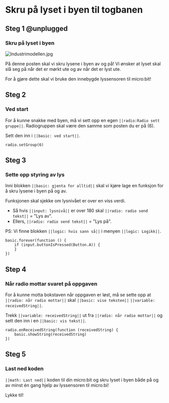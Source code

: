# Skru på lyset i byen til togbanen


## Steg 1 @unplugged

### Skru på lyset i byen

![Industrimodellen.jpg](https://i.postimg.cc/NMxGLSy8/Industrimodellen.jpg)

På denne posten skal vi skru lysene i byen av og på! Vi ønsker at lyset skal slå seg på når det er mørkt ute og av når det er lyst ute.

For å gjøre dette skal vi bruke den innebygde lyssensoren til micro:bit!

## Steg 2

### Ved start

For å kunne snakke med byen, må vi sett opp en egen ``||radio:Radio sett gruppe||``. Radiogruppen skal være den samme som posten du er på (6). 

Sett den inn i ``||basic: ved start||``.

```blocks
radio.setGroup(6)
```

## Steg 3

### Sette opp styring av lys

Inni blokken ``||basic: gjenta for alltid||`` skal vi kjøre lage en funksjon for å skru lysene i byen på og av. 

Funksjonen skal sjekke om lysnivået er over en viss verdi. 

- Så hvis ``||input: lysnivå||`` er over 180 skal ``||radio: radio send tekst||`` = "Lys av". 
- Ellers, ``||radio: radio send tekst||`` = "Lys på". 

PS: Vi finne blokken ``||logic: hvis sann så||`` i menyen ``||logic: Logikk||``.

```blocks
basic.forever(function () {
    if (input.buttonIsPressed(Button.A)) {
    }
})
```

## Step 4

### Når radio mottar svaret på oppgaven

For å kunne motta bokstaven når oppgaven er løst, må se sette opp at ``||radio: når radio mottar||`` skal ``||basic: vise teksten||`` ``||variable: receivedString||``.

Trekk ``||variable: receivedString||`` ut fra ``||radio: når radio mottar||`` og sett den inn i en ``||basic: vis tekst||``.

```blocks
radio.onReceivedString(function (receivedString) {
    basic.showString(receivedString)
})
```

## Steg 5

### Last ned koden

``||math: Last ned||`` koden til din micro:bit og skru lyset i byen både på og av minst én gang hjelp av lyssensoren til micro:bi! 

Lykke til!